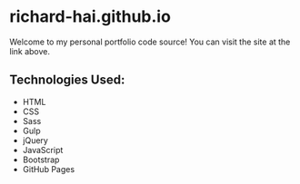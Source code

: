 # richard-hai.github.io
Welcome to my personal portfolio code source! You can visit the site at the link above.

## Technologies Used:
* HTML
* CSS
* Sass
* Gulp
* jQuery
* JavaScript
* Bootstrap
* GitHub Pages

